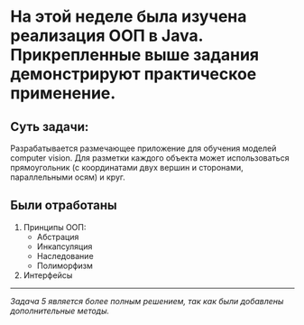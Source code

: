 # На этой неделе была изучена реализация ООП в Java. Прикрепленные выше задания демонстрируют практическое применение.

## Суть задачи:

Разрабатывается размечающее приложение для обучения моделей computer vision. 
Для разметки каждого объекта может использоваться прямоугольник (с координатами двух вершин и сторонами, параллельными осям) и круг.

## Были отработаны
1. Принципы ООП:
    * Абстрация
    * Инкапсуляция
    * Наследование
    * Полиморфизм
2. Интерфейсы
-------
*Задача 5 является более полным решением, так как были добавлены дополнительные методы.*
